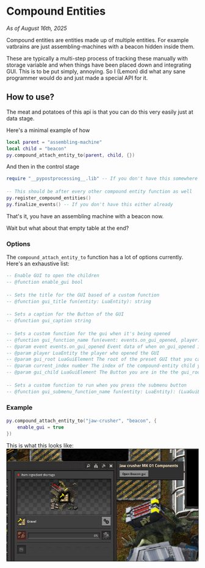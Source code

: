 # Compound Entities
*As of August 16th, 2025*<br>

Compound entities are entities made up of multiple entities. For example vatbrains are just assembling-machines with a beacon hidden inside them.

These are typically a multi-step process of tracking these manually with storage variable and when things have been placed down and integrating GUI. This is to be put simply, annoying. So I (Lemon) did what any sane programmer would do and just made a special API for it.

## How to use?

The meat and potatoes of this api is that you can do this very easily just at data stage.

Here's a minimal example of how
```lua
local parent = "assembling-machine"
local child = "beacon"
py.compound_attach_entity_to(parent, child, {})
```
And then in the control stage
```lua
require "__pypostprocessing__.lib" -- If you don't have this somewhere already

-- This should be after every other compound entity function as well
py.register_compound_entities()
py.finalize_events() -- If you don't have this either already
```
That's it, you have an assembling machine with a beacon now.

Wait but what about that empty table at the end?

### Options

The `compound_attach_entity_to` function has a lot of options currently. Here's an exhaustive list:
```lua
-- Enable GUI to open the children
-- @function enable_gui bool

-- Sets the title for the GUI based of a custom function
-- @function gui_title fun(entity: LuaEntity): string

-- Sets a caption for the Button of the GUI
-- @function gui_caption string

-- Sets a custom function for the gui when it's being opened
-- @function gui_function_name fun(event: events.on_gui_opened, player: LuaEntity, gui_root: LuaGuiElement, current_index: number, gui_child: LuaGuiElement)
-- @param event events.on_gui_opened Event data of when on_gui_opened is called
-- @param player LuaEntity the player who opened the GUI
-- @param gui_root LuaGuiElement The root of the preset GUI that you can add to
-- @param current_index number The index of the compound-entity child you are
-- @param gui_child LuaGuiElement The Button you are in the the gui_root

-- Sets a custom function to run when you press the submenu button
-- @function gui_submenu_function_name fun(entity: LuaEntity): (LuaGuiElement | LuaEntity)
```

### Example

```lua
py.compound_attach_entity_to("jaw-crusher", "beacon", {
    enable_gui = true
})
```
This is what this looks like:
![Image](../images/compound_entities_1.png)
